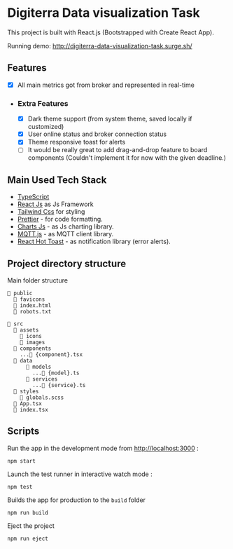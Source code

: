 # Digiterra Data visualization Task

This project is built with React.js (Bootstrapped with Create React App).

Running demo: http://digiterra-data-visualization-task.surge.sh/

## Features

- [x] All main metrics got from broker and represented in real-time
- ### Extra Features
  - [x] Dark theme support (from system theme, saved locally if customized)
  - [x] User online status and broker connection status
  - [x] Theme responsive toast for alerts
  - [ ] It would be really great to add drag-and-drop feature to board components (Couldn't implement it for now with the given deadline.)

## Main Used Tech Stack

- [TypeScript](https://www.typescriptlang.org/)
- [React Js](https://reactjs.org/docs) as Js Framework
- [Tailwind Css](https://tailwindcss.com/) for styling
- [Prettier](https://prettier.io/) - for code formatting.
- [Charts Js](https://react-chartjs-2.js.org/) - as Js charting library.
- [MQTT.js](https://www.npmjs.com/package/mqtt) - as MQTT client library.
- [React Hot Toast](https://react-hot-toast.com/) - as notification library (error alerts).

## Project directory structure

Main folder structure

```
📂 public
  📂 favicons
  📄 index.html
  📄 robots.txt
  
📂 src
  📂 assets
    📂 icons
    📂 images
  📂 components
    ...📄 {component}.tsx
  📂 data
      📂 models
        ...📄 {model}.ts
      📂 services
        ...📄 {service}.ts
  📂 styles
    📄 globals.scss
  📄 App.tsx
  📄 index.tsx

```

## Scripts

Run the app in the development mode from [http://localhost:3000](http://localhost:3000) :

`npm start`

Launch the test runner in interactive watch mode :

`npm test`

Builds the app for production to the `build` folder

`npm run build`

Eject the project

`npm run eject`

